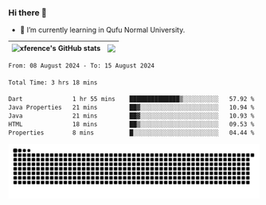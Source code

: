 ### Hi there 👋

<!--
**xference/xference** is a ✨ _special_ ✨ repository because its `README.md` (this file) appears on your GitHub profile.

Here are some ideas to get you started:

- 🔭 I’m currently working on ...

- 👯 I’m looking to collaborate on ...
- 🤔 I’m looking for help with ...
- 💬 Ask me about ...
- 📫 How to reach me: ...
- 😄 Pronouns: ...
- ⚡ Fun fact: ...
-->
- 🌱 I’m currently learning in Qufu Normal University.


| <img src="https://github-readme-stats.vercel.app/api?username=xference&show_icons=true&theme=ambient_gradient" alt="xference's GitHub stats" align="center"/> | <img src="https://github-readme-streak-stats.herokuapp.com/?user=xference"  style="zoom:100%;" align="center"/> |
| ------------------------------------------------------------ | ------------------------------------------------------------ |

<!--START_SECTION:waka-->

```txt
From: 08 August 2024 - To: 15 August 2024

Total Time: 3 hrs 18 mins

Dart              1 hr 55 mins    ██████████████▒░░░░░░░░░░   57.92 %
Java Properties   21 mins         ██▓░░░░░░░░░░░░░░░░░░░░░░   10.94 %
Java              21 mins         ██▓░░░░░░░░░░░░░░░░░░░░░░   10.93 %
HTML              18 mins         ██▒░░░░░░░░░░░░░░░░░░░░░░   09.53 %
Properties        8 mins          █░░░░░░░░░░░░░░░░░░░░░░░░   04.44 %
```

<!--END_SECTION:waka-->

<picture>
  <source media="(prefers-color-scheme: dark)" srcset="https://raw.githubusercontent.com/xference/xference/output/github-contribution-grid-snake-dark.svg" />
  <source media="(prefers-color-scheme: light)" srcset="https://raw.githubusercontent.com/xference/xference/output/github-contribution-grid-snake.svg" />
  <img alt="github-snake" src="https://raw.githubusercontent.com/xference/xference/output/github-contribution-grid-snake.svg" />
</picture>
